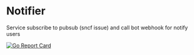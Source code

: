 # Notifier

Service subscribe to pubsub (sncf issue) and call bot webhook for notify users

[![Go Report Card](https://goreportcard.com/badge/github.com/train-cat/notifier)](https://goreportcard.com/report/github.com/train-cat/notifier)
